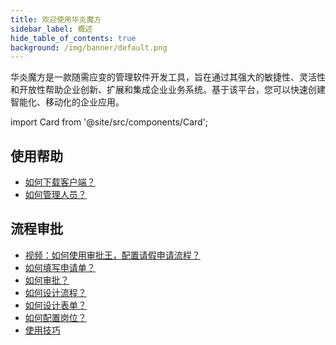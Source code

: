 ```yaml
---
title: 欢迎使用华炎魔方
sidebar_label: 概述
hide_table_of_contents: true
background: /img/banner/default.png
---
```


华炎魔方是一款随需应变的管理软件开发工具，旨在通过其强大的敏捷性、灵活性和开放性帮助企业创新、扩展和集成企业业务系统。基于该平台，您可以快速创建智能化、移动化的企业应用。

import Card from '@site/src/components/Card';

<div class="mt-12 grid gap-5 max-w-lg mx-auto md:grid-cols-2 lg:max-w-none">

  <Card image="https://www-steedos-com.oss-cn-beijing.aliyuncs.com/videos/creator/steedos-guide.jpg"
    title="华炎魔方助力企业数字化转型"
    href="/videos/steedos-digital-transformation/"/>

  <Card image="https://www-steedos-com.oss-cn-beijing.aliyuncs.com/videos/creator/steedos-object-manager.jpg"
    title="如何创建自定义应用程序"
    href="/videos/lesson-object/"/>

</div>

## 使用帮助

- [如何下载客户端？](/help/download)
- [如何管理人员？](/help/organization)

## 流程审批

- <a href="http://oss.steedos.com/videos/case/%E5%A6%82%E4%BD%95%E9%85%8D%E7%BD%AE%E8%AF%B7%E5%81%87%E6%B5%81%E7%A8%8B.mp4" target="_blank">视频：如何使用审批王，配置请假申请流程？</a>
- [如何填写申请单？](/help/workflow/instance_add.md)
- [如何审批？](/help/workflow/instance_approve.md)
- [如何设计流程？](/help/workflow/admin_flow)
- [如何设计表单？](/help/workflow/admin_form)
- [如何配置岗位？](/help/workflow/admin_positions)
- [使用技巧](/help/workflow/faq)
